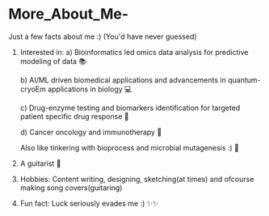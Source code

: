 # More_About_Me-
Just a few facts about me :) (You'd have never guessed)

1) Interested in:
     a) Bioinformatics led omics data analysis for predictive modeling of data 📚
   
     b) AI/ML driven biomedical applications and advancements in quantum-cryoEm applications in biology 💻
   
     c) Drug-enzyme testing and biomarkers identification for targeted patient specific drug response 💊
   
     d) Cancer oncology and immunotherapy 🧬
   
   Also like tinkering with bioprocess and microbial mutagenesis :) 🥼

3) A guitarist 🎸
4) Hobbies: Content writing, designing, sketching(at times) and ofcourse making song covers(guitaring)
5) Fun fact: Luck seriously evades me :) ✨✨

   
